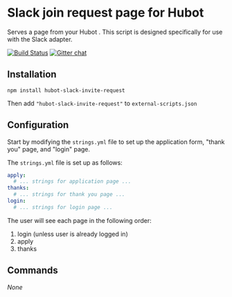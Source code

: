 # Slack join request page for Hubot

Serves a page from your Hubot . This script is designed
specifically for use with the Slack adapter.

[![Build Status](https://travis-ci.org/hubot-scripts/hubot-slack-invite-request.svg)](https://travis-ci.org/hubot-scripts/hubot-slack-invite-request)
[![Gitter chat](https://badges.gitter.im/hubot-scripts/hubot-slack-invite-request.png)](https://gitter.im/hubot-scripts/hubot-slack-invite-request)

## Installation

`npm install hubot-slack-invite-request`

Then add `"hubot-slack-invite-request"` to `external-scripts.json`

## Configuration

Start by modifying the `strings.yml` file to set up the application form, "thank you" page, and "login" page.

The `strings.yml` file is set up as follows:

```yml
apply:
  # ... strings for application page ...
thanks:
  # ... strings for thank you page ...
login:
  # ... strings for login page ...
```

The user will see each page in the following order:

1. login (unless user is already logged in)
2. apply
3. thanks


## Commands

*None*
